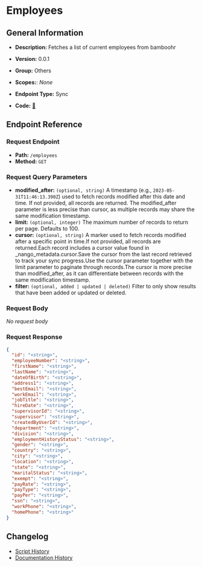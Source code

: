 # Employees

## General Information

- **Description:** Fetches a list of current employees from bamboohr

- **Version:** 0.0.1
- **Group:** Others
- **Scopes:**: _None_
- **Endpoint Type:** Sync
- **Code:** [🔗](https://github.com/NangoHQ/integration-templates/tree/main/integrations/bamboohr-basic/syncs/employees.ts)


## Endpoint Reference

### Request Endpoint

- **Path:** `/employees`
- **Method:** `GET`

### Request Query Parameters

- **modified_after:** `(optional, string)` A timestamp (e.g., `2023-05-31T11:46:13.390Z`) used to fetch records modified after this date and time. If not provided, all records are returned. The modified_after parameter is less precise than cursor, as multiple records may share the same modification timestamp.
- **limit:** `(optional, integer)` The maximum number of records to return per page. Defaults to 100.
- **cursor:** `(optional, string)` A marker used to fetch records modified after a specific point in time.If not provided, all records are returned.Each record includes a cursor value found in _nango_metadata.cursor.Save the cursor from the last record retrieved to track your sync progress.Use the cursor parameter together with the limit parameter to paginate through records.The cursor is more precise than modified_after, as it can differentiate between records with the same modification timestamp.
- **filter:** `(optional, added | updated | deleted)` Filter to only show results that have been added or updated or deleted.

### Request Body

_No request body_

### Request Response

```json
{
  "id": "<string>",
  "employeeNumber": "<string>",
  "firstName": "<string>",
  "lastName": "<string>",
  "dateOfBirth": "<string>",
  "address1": "<string>",
  "bestEmail": "<string>",
  "workEmail": "<string>",
  "jobTitle": "<string>",
  "hireDate": "<string>",
  "supervisorId": "<string>",
  "supervisor": "<string>",
  "createdByUserId": "<string>",
  "department": "<string>",
  "division": "<string>",
  "employmentHistoryStatus": "<string>",
  "gender": "<string>",
  "country": "<string>",
  "city": "<string>",
  "location": "<string>",
  "state": "<string>",
  "maritalStatus": "<string>",
  "exempt": "<string>",
  "payRate": "<string>",
  "payType": "<string>",
  "payPer": "<string>",
  "ssn": "<string>",
  "workPhone": "<string>",
  "homePhone": "<string>"
}
```

## Changelog

- [Script History](https://github.com/NangoHQ/integration-templates/commits/main/integrations/bamboohr-basic/syncs/employees.ts)
- [Documentation History](https://github.com/NangoHQ/integration-templates/commits/main/integrations/bamboohr-basic/syncs/employees.md)

<!-- END  GENERATED CONTENT -->

